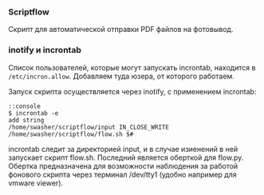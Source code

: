 ### Scriptflow

Скрипт для автоматической отправки PDF файлов на фотовывод.

### inotify и incrontab

Список пользователей, которые могут запускать incrontab, находится в `/etc/incron.allow`. Добавляем туда юзера, 
от которого работаем.

Запуск скрипта осуществляется через inotify, с применением incrontab:

    ::console
    $ incrontab -e
    add string
    /home/swasher/scriptflow/input IN_CLOSE_WRITE /home/swasher/scriptflow/flow.sh $#   
    
incrontab следит за директорией input, и в случае изиенений в ней запускает скрипт flow.sh.
Последний является оберткой для flow.py. Обертка предназначена для возможности наблюдения за работой
фонового скрипта через терминал /dev/tty1 (удобно например для vmware viewer).



    
    